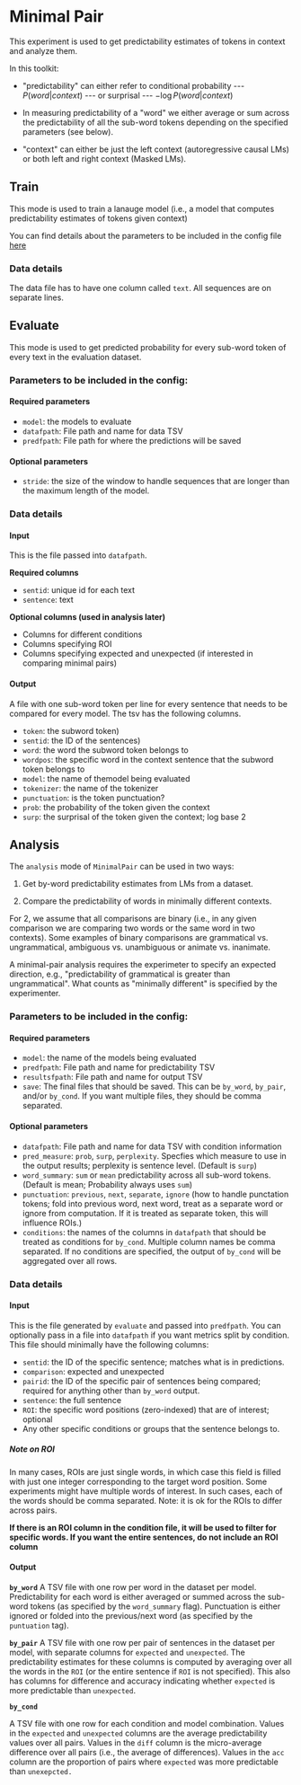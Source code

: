 # Minimal Pair 

This experiment is used to get predictability estimates of tokens in context and analyze them. 

In this toolkit:

- "predictability" can either refer to conditional probability --- $P(word | context)$ --- or surprisal --- $-\log P(word | context)$

- In measuring predictability of a "word" we either average or sum across the predictability of all the sub-word tokens depending on the specified parameters (see below). 

- "context" can either be just the left context (autoregressive causal LMs) or both left and right context (Masked LMs). 

## Train

This mode is used to train a lanauge model (i.e., a model that computes predictability estimates of tokens given context) 

You can find details about the parameters to be included in the config file [here](https://github.com/forrestdavis/NLPScholar/tree/main?tab=readme-ov-file#config-details-for-train)

### Data details

The data file has to have one column called `text`. All sequences are on separate lines. 


## Evaluate

This mode is used to get predicted probability for every sub-word token of every text in the evaluation dataset. 

### Parameters to be included in the config: 

#### Required parameters

- `model`: the models to evaluate
- `datafpath`: File path and name for data TSV
- `predfpath`: File path for where the predictions will be saved

#### Optional parameters
- `stride`: the size of the window to handle sequences that are longer than the maximum length of the model. 

### Data details

#### Input
This is the file passed into `datafpath`. 

**Required columns**
- `sentid`: unique id for each text
- `sentence`: text

**Optional columns (used in analysis later)**
- Columns for different conditions
- Columns specifying ROI
- Columns specifying expected and unexpected (if interested in comparing minimal pairs)

#### Output

A file with one sub-word token per line for every sentence that needs to be compared for every model. The tsv has the following columns. 

- `token`: the subword token)
- `sentid`: the ID of the sentences)
- `word`: the word the subword token belongs to
- `wordpos`: the specific word in the context sentence that the subword token belongs to
- `model`: the name of themodel being evaluated
- `tokenizer`: the name of the tokenizer
- `punctuation`: is the token punctuation?
- `prob`: the probability of the token given the context
- `surp`: the surprisal of the token given the context; log base 2


## Analysis

The `analysis` mode of `MinimalPair` can be used in two ways: 

1. Get by-word predictability estimates from LMs from a dataset. 

2. Compare the predictability of words in minimally different contexts. 

For 2, we assume that all comparisons are binary (i.e., in any given comparison we are comparing two words or the same word in two contexts). Some examples of binary comparisons are grammatical vs. ungrammatical, ambiguous vs. unambiguous or animate vs. inanimate. 

A minimal-pair analysis requires the experimeter to specify an expected direction, e.g., "predictability of grammatical is greater than ungrammatical". What counts as "minimally different" is specified by the experimenter. 

### Parameters to be included in the config: 

#### Required parameters

- `model`: the name of the models being evaluated
- `predfpath`: File path and name for predictability TSV
- `resultsfpath`: File path and name for output TSV
- `save`: The final files that should be saved. This can be `by_word`, `by_pair`, and/or `by_cond`. If you want multiple files, they should be comma separated. 

#### Optional parameters
- `datafpath`: File path and name for data TSV with condition information
- `pred_measure`: `prob`, `surp`, `perplexity`. Specfies which measure to use in the output results; perplexity is sentence level. (Default is `surp`)
- `word_summary`: `sum` or `mean` predictability across all sub-word tokens. (Default is mean; Probability always uses `sum`)
- `punctuation`: `previous`, `next`, `separate`, `ignore` (how to handle punctation tokens; fold into previous word, next word, treat as a separate word or ignore from computation. If it is treated as separate token, this will influence ROIs.)
- `conditions`: the names of the columns in `datafpath` that should be treated as conditions for `by_cond`. Multiple column names be comma separated.  If no conditions are specified, the output of `by_cond` will be aggregated over all rows.   


### Data details

#### Input


This is the file generated by `evaluate` and passed into `predfpath`. You can optionally pass in a file into `datafpath` if you want metrics split by condition. This file should minimally have the following columns: 

- `sentid`: the ID of the specific sentence; matches what is in predictions.
- `comparison`: expected and unexpected
- `pairid`: the ID of the specific pair of sentences being compared; required for anything other than `by_word` output. 
- `sentence`: the full sentence
- `ROI`: the specific word positions (zero-indexed) that are of interest; optional
- Any other specific conditions or groups that the sentence belongs to. 

##### Note on ROI
In many cases, ROIs are just single words, in which case this field is filled with just one integer corresponding to the target word position. Some experiments might have multiple words of interest. In such cases, each of the words should be comma separated. Note: it is ok for the ROIs to differ across pairs. 

**If there is an ROI column in the condition file, it will be used to filter for specific words. If you want the entire sentences, do not include an ROI column**

#### Output

**`by_word`**
A TSV file with one row per word in the dataset per model. Predictability for each word is either averaged or summed across the sub-word tokens (as specified by the `word_summary` flag). Punctuation is either ignored or folded into the previous/next word (as specified by the `puntuation` tag).  

**`by_pair`**
 A TSV file with one row per pair of sentences in the dataset per model, with separate columns for `expected` and `unexpected`. The predictability estimates for these columns is computed by averaging over all the words in the `ROI` (or the entire sentence if `ROI` is not specified). This also has columns for difference and accuracy indicating whether `expected` is more predictable than `unexpected`.

**`by_cond`**

A TSV file with one row for each condition and model combination. Values in the `expected` and `unexpected` columns are the average predictability values over all pairs. Values in the `diff` column is the micro-average difference over all pairs (i.e., the average of differences). Values in the `acc` column are the proportion of pairs where `expected` was more predictable than `unexepcted. `
